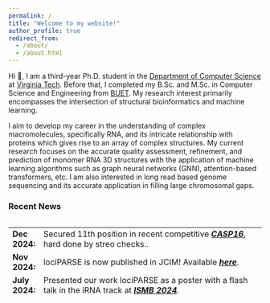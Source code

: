 ```yaml
---
permalink: /
title: "Welcome to my website!"
author_profile: true
redirect_from: 
  - /about/
  - /about.html
---
```


Hi 👋, I am a third-year Ph.D. student in the [Department of Computer Science](https://cs.vt.edu) at [Virginia Tech](https://www.vt.edu). Before that, I completed my B.Sc. and M.Sc. in Computer Science and Engineering from [BUET](https://www.buet.ac.bd/web/#/). My research interest primarily encompasses the intersection of structural bioinformatics and machine learning. 

I aim to develop my career in the understanding of complex macromolecules, specifically RNA, and its intricate relationship with proteins which gives rise to an array of complex structures. My current research focuses on the accurate quality assessment, refinement, and prediction of monomer RNA 3D structures with the application of machine learning algorithms such as graph neural networks (GNN), attention-based transformers, etc. I am also interested in long read based genome sequencing and its accurate application in filling large chromosomal gaps.

### **Recent News**

<style>
table, tr, td {
    border: none;
}
</style>
<div style="height:150px;overflow:auto;border:0px;border-collapse: collapse;" >
<table  border="none" style="border:0px;border-collapse: collapse;" rules="none" >
	<colgroup>
       <col span="1" style="width: 12%;">
       <col span="1" style="width: 88%;">
	</colgroup>


<tr>
	<td> <b> Dec 2024: </b> </td> 
	<td> Secured 11th position in recent competitive <b><i><a href="https://predictioncenter.org/casp16/index.cgi">CASP16</a></i></b>, hard done by streo checks..</td>
	
</tr>

<tr>
	<td> <b> Nov 2024: </b> </td> 
	<td> lociPARSE is now published in JCIM! Available <b><i><a href="https://pubs.acs.org/doi/10.1021/acs.jcim.4c01621?fig=fig1&ref=pdf">here</a></i></b>.</td>
	
</tr>

<tr>
	<td> <b> July 2024: </b> </td> 
	<td> Presented our work lociPARSE as a poster with a flash talk in the iRNA track at <b><i><a href="https://www.iscb.org/ismb2024/programme-schedule/posters">ISMB 2024</a></i></b>.</td>
	
</tr>

<tr>
	<td> <b> July 2024: </b> </td> 
	<td> Published my first paper as a PhD student! Title: "The landscape of RNA 3D structure modeling with transformer networks”. Available <b><i><a href="https://doi.org/10.1093/biomethods/bpae047">here</a></i></b>. </td>
	
</tr>

<tr>
	<td> <b> Jan 2024: </b> </td> 
	<td> Our paper titled: "EquiPNAS: improved protein-nucleic acid binding site prediction using protein-language-model-informed equivariant deep graph neural networks" is accepted in <b><i><a href="https://doi.org/10.1093/nar/gkae039">NAR</a></i></b>. </td>
	
</tr>

<tr>
	<td> <b> Nov 2023: </b> </td> 
	<td> Our recent paper titled: "lociPARSE: a locality-aware invariant point attention model for scoring RNA 3D structures" is available in <a href="https://www.biorxiv.org/content/10.1101/2023.11.04.565599v1">bioRxiv</a>.</td>

</tr>
 
 <tr>
	 <td> <b> Aug 2022: </b> </td>
	 <td> Excited to join <a href="https://people.cs.vt.edu/dbhattacharya/">Bhattacharya Lab</a> to start my PhD journey!</td>
  
</tr>

</table>
